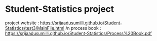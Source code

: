# Student-Statistics project
 project website : https://srijaadusumilli.github.io/Student-Statistics/test3/MainFile.html /n
 process book : https://srijaadusumilli.github.io/Student-Statistics/Process%20Book.pdf 
